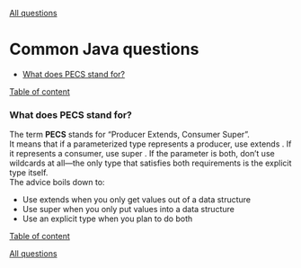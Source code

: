 [All questions](README.md)

# Common Java questions
+ [What does PECS stand for?](#what-does-pecs-stand-for)

[Table of content](#common-java-questions)

### What does __PECS__ stand for?
The term __PECS__ stands for “Producer Extends, Consumer Super”.<BR/>
It means that if a parameterized type represents a producer, use extends . 
If it represents a consumer, use super . 
If the parameter is both, don’t use wildcards at all—the only type that satisfies both requirements is the explicit type
itself.<BR/>
The advice boils down to:
+ Use extends when you only get values out of a data structure
+ Use super when you only put values into a data structure
+ Use an explicit type when you plan to do both


[Table of content](#common-java-questions)


[All questions](README.md)